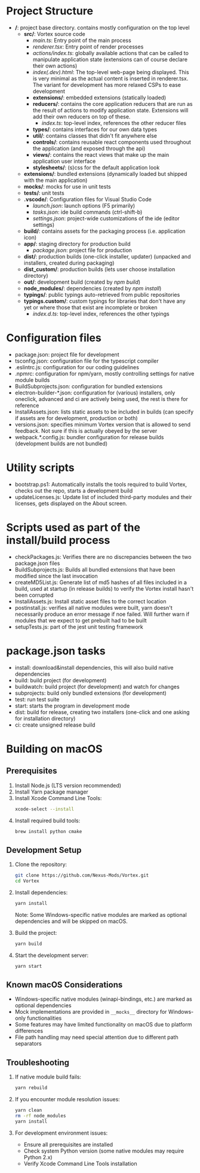 # Project Structure

- **/**: project base directory. contains mostly configuration on the top level
  - **src/**: Vortex source code
    - *main.ts*: Entry point of the main process
    - *renderer.tsx*: Entry point of render processes
    - *actions/index.ts*: globally available actions that can be called to manipulate application state (extensions can of course declare their own actions)
    - *index(.dev).html*: The top-level web-page being displayed. This is very minimal as the actual content is inserted in renderer.tsx. The variant for development has more relaxed CSPs to ease development
    - **extensions/**: embedded extensions (statically loaded)
    - **reducers/**: contains the core application reducers that are run as the result of actions to modify application state. Extensions will add their own reducers on top of these.
      - *index.ts*: top-level index, references the other reducer files
    - **types/**: contains interfaces for our own data types
    - **util/**: contains classes that didn't fit anywhere else
    - **controls/**: contains reusable react components used throughout the application (and exposed through the api)
    - **views/**: contains the react views that make up the main application user interface
    - **stylesheets/**: (s)css for the default application look
  - **extensions/**: bundled extensions (dynamically loaded but shipped with the main application)
  - **__mocks__/**: mocks for use in unit tests
  - **__tests__/**: unit tests
  - **.vscode/**: Configuration files for Visual Studio Code
    - *launch.json*: launch options (F5 primarily)
    - *tasks.json*: ide build commands (ctrl-shift-b)
    - *settings.json*: project-wide customizations of the ide (editor settings)
  - **build/**: contains assets for the packaging process (i.e. application icon)
  - **app/**: staging directory for production build
    - *package.json*: project file for production
  - **dist/**: production builds (one-click installer, updater) (unpacked and installers, created during packaging)
  - **dist_custom/**: production builds (lets user choose installation directory)
  - **out/**: development build (created by *npm build*)
  - **node_modules/**: dependencies (created by *npm install*)
  - **typings/**: public typings auto-retrieved from public repositories
  - **typings.custom/**: custom typings for libraries that don't have any yet or where those that exist are incomplete or broken 
    - *index.d.ts*: top-level index, references the other typings

# Configuration files
- package.json: project file for development
- tsconfig.json: configuration file for the typescript compiler 
- .eslintrc.js: configuration for our coding guidelines
- .npmrc: configuration for npm/yarn, mostly controlling settings for native module builds
- BuildSubprojects.json: configuration for bundled extensions
- electron-builder-*.json: configuration for (various) installers, only oneclick, advanced and ci are actively being used, the rest is there for reference
- InstallAssets.json: lists static assets to be included in builds (can specify if assets are for development, production or both)
- versions.json: specifies minimum Vortex version that is allowed to send feedback. Not sure if this is actually obeyed by the server
- webpack.*.config.js: bundler configuration for release builds (development builds are not bundled)

# Utility scripts
- bootstrap.ps1: Automatically installs the tools required to build Vortex, checks out the repo, starts a development build
- updateLicenses.js: Update list of included third-party modules and their licenses, gets displayed on the About screen.

# Scripts used as part of the install/build process
- checkPackages.js: Verifies there are no discrepancies between the two package.json files
- BuildSubprojects.js: Builds all bundled extensions that have been modified since the last invocation
- createMD5List.js: Generate list of md5 hashes of all files included in a build, used at startup (in release builds) to verify the Vortex install hasn't been corrupted
- InstallAssets.js: Install static asset files to the correct location
- postinstall.js: verifies all native modules were built, yarn doesn't necessarily produce an error message if noe failed. Will further warn if modules that we expect to get prebuilt had to be built
- setupTests.js: part of the jest unit testing framework

# package.json tasks

- install: download&install dependencies, this will also build native dependencies
- build: build project (for development)
- buildwatch: build project (for development) and watch for changes
- subprojects: build only bundled extensions (for development)
- test: run test suite
- start: starts the program in development mode
- dist: build for release, creating two installers (one-click and one asking for installation directory)
- ci: create unsigned release build

# Building on macOS

## Prerequisites
1. Install Node.js (LTS version recommended)
2. Install Yarn package manager
3. Install Xcode Command Line Tools:
   ```bash
   xcode-select --install
   ```
4. Install required build tools:
   ```bash
   brew install python cmake
   ```

## Development Setup
1. Clone the repository:
   ```bash
   git clone https://github.com/Nexus-Mods/Vortex.git
   cd Vortex
   ```

2. Install dependencies:
   ```bash
   yarn install
   ```
   Note: Some Windows-specific native modules are marked as optional dependencies and will be skipped on macOS.

3. Build the project:
   ```bash
   yarn build
   ```

4. Start the development server:
   ```bash
   yarn start
   ```

## Known macOS Considerations
- Windows-specific native modules (winapi-bindings, etc.) are marked as optional dependencies
- Mock implementations are provided in `__mocks__` directory for Windows-only functionalities
- Some features may have limited functionality on macOS due to platform differences
- File path handling may need special attention due to different path separators

## Troubleshooting
1. If native module build fails:
   ```bash
   yarn rebuild
   ```

2. If you encounter module resolution issues:
   ```bash
   yarn clean
   rm -rf node_modules
   yarn install
   ```

3. For development environment issues:
   - Ensure all prerequisites are installed
   - Check system Python version (some native modules may require Python 2.x)
   - Verify Xcode Command Line Tools installation
